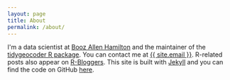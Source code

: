 ```yaml
---
layout: page
title: About
permalink: /about/
---
```


I'm a data scientist at [Booz Allen Hamilton](https://www.boozallen.com/) and the maintainer of the [tidygeocoder R package](https://github.com/jessecambon/tidygeocoder). You can contact me at <a href="mailto:{{ site.email }}">{{ site.email }}</a>. R-related posts also appear on [R-Bloggers](https://www.r-bloggers.com/). This site is built with [Jekyll](https://jekyllrb.com/) and you can find the code on GitHub [here](https://github.com/jessecambon/jessecambon.github.io).
